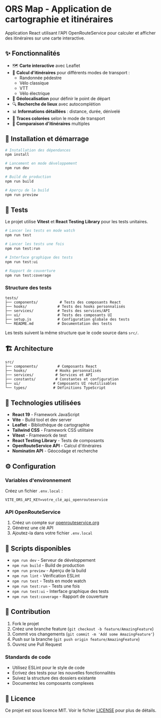 # ORS Map - Application de cartographie et itinéraires

Application React utilisant l'API OpenRouteService pour calculer et afficher des itinéraires sur une carte interactive.

## ✨ Fonctionnalités

- 🗺️ **Carte interactive** avec Leaflet
- 🚶 **Calcul d'itinéraires** pour différents modes de transport :
  - Randonnée pédestre
  - Vélo classique
  - VTT
  - Vélo électrique
- 📍 **Géolocalisation** pour définir le point de départ
- 🔍 **Recherche de lieux** avec autocomplétion
- 📊 **Informations détaillées** : distance, durée, dénivelé
- 🎨 **Traces colorées** selon le mode de transport
- 🔄 **Comparaison d'itinéraires** multiples

## 🚀 Installation et démarrage

```bash
# Installation des dépendances
npm install

# Lancement en mode développement
npm run dev

# Build de production
npm run build

# Aperçu de la build
npm run preview
```

## 🧪 Tests

Le projet utilise **Vitest** et **React Testing Library** pour les tests unitaires.

```bash
# Lancer les tests en mode watch
npm run test

# Lancer les tests une fois
npm run test:run

# Interface graphique des tests
npm run test:ui

# Rapport de couverture
npm run test:coverage
```

### Structure des tests

```
tests/
├── components/          # Tests des composants React
├── hooks/              # Tests des hooks personnalisés
├── services/           # Tests des services/API
├── ui/                 # Tests des composants UI
├── setup.js            # Configuration globale des tests
└── README.md           # Documentation des tests
```

Les tests suivent la même structure que le code source dans `src/`.

## 🏗️ Architecture

```
src/
├── components/         # Composants React
├── hooks/             # Hooks personnalisés
├── services/          # Services et API
├── constants/         # Constantes et configuration
├── ui/               # Composants UI réutilisables
└── types/            # Définitions TypeScript
```

## 🔧 Technologies utilisées

- **React 19** - Framework JavaScript
- **Vite** - Build tool et dev server
- **Leaflet** - Bibliothèque de cartographie
- **Tailwind CSS** - Framework CSS utilitaire
- **Vitest** - Framework de test
- **React Testing Library** - Tests de composants
- **OpenRouteService API** - Calcul d'itinéraires
- **Nominatim API** - Géocodage et recherche

## ⚙️ Configuration

### Variables d'environnement

Créez un fichier `.env.local` :

```
VITE_ORS_API_KEY=votre_clé_api_openrouteservice
```

### API OpenRouteService

1. Créez un compte sur [openrouteservice.org](https://openrouteservice.org/)
2. Générez une clé API
3. Ajoutez-la dans votre fichier `.env.local`

## 📝 Scripts disponibles

- `npm run dev` - Serveur de développement
- `npm run build` - Build de production
- `npm run preview` - Aperçu de la build
- `npm run lint` - Vérification ESLint
- `npm run test` - Tests en mode watch
- `npm run test:run` - Tests une fois
- `npm run test:ui` - Interface graphique des tests
- `npm run test:coverage` - Rapport de couverture

## 🤝 Contribution

1. Fork le projet
2. Créez une branche feature (`git checkout -b feature/AmazingFeature`)
3. Commit vos changements (`git commit -m 'Add some AmazingFeature'`)
4. Push sur la branche (`git push origin feature/AmazingFeature`)
5. Ouvrez une Pull Request

### Standards de code

- Utilisez ESLint pour le style de code
- Écrivez des tests pour les nouvelles fonctionnalités
- Suivez la structure des dossiers existante
- Documentez les composants complexes

## 📄 Licence

Ce projet est sous licence MIT. Voir le fichier [LICENSE](LICENSE) pour plus de détails.
